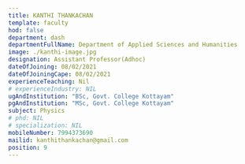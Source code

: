 ```yaml
---
title: KANTHI THANKACHAN
template: faculty
hod: false
department: dash
departmentFullName: Department of Applied Sciences and Humanities
image: ./kanthi-image.jpg
designation: Assistant Professor(Adhoc)
dateOfJoining: 08/02/2021
dateOfJoiningCape: 08/02/2021 
experienceTeaching: Nil
# experienceIndustry: NIL
ugAndInstitution: "BSc, Govt. College Kottayam"
pgAndInstitution: "MSc, Govt. College Kottayam"
subject: Physics
# phd: NIL
# specialization: NIL
mobileNumber: 7994373690
mailid: kanthithankachan@gmail.com 
position: 9
---
```

